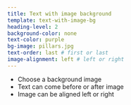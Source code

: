 ```yaml
---
title: Text with image background
template: text-with-image-bg
heading-level: 2
background-color: none
text-color: purple
bg-image: pillars.jpg
text-order: last # first or last
image-alignment: left # left or right
---
```


- Choose a background image
- Text can come before or after image
- Image can be aligned left or right
